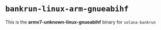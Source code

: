 # `bankrun-linux-arm-gnueabihf`

This is the **armv7-unknown-linux-gnueabihf** binary for `solana-bankrun`
